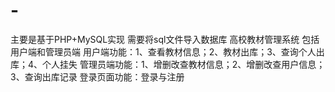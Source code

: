 # -
主要是基于PHP+MySQL实现
需要将sql文件导入数据库
高校教材管理系统
包括用户端和管理员端
用户端功能：1、查看教材信息；2、教材出库；3、查询个人出库；4、个人挂失
管理员端功能：1、增删改查教材信息；2、增删改查用户信息；3、查询出库记录
登录页面功能：登录与注册
